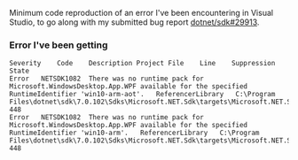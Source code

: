 Minimum code reproduction of an error I've been encountering in Visual Studio, to go along with my submitted bug report [dotnet/sdk#29913](https://github.com/dotnet/sdk/issues/29913).

### Error I've been getting

```
Severity	Code	Description	Project	File	Line	Suppression State
Error	NETSDK1082	There was no runtime pack for Microsoft.WindowsDesktop.App.WPF available for the specified RuntimeIdentifier 'win10-arm-aot'.	ReferencerLibrary	C:\Program Files\dotnet\sdk\7.0.102\Sdks\Microsoft.NET.Sdk\targets\Microsoft.NET.Sdk.FrameworkReferenceResolution.targets	448	
Error	NETSDK1082	There was no runtime pack for Microsoft.WindowsDesktop.App.WPF available for the specified RuntimeIdentifier 'win10-arm'.	ReferencerLibrary	C:\Program Files\dotnet\sdk\7.0.102\Sdks\Microsoft.NET.Sdk\targets\Microsoft.NET.Sdk.FrameworkReferenceResolution.targets	448	
```
